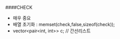####CHECK 
- 매우 중요
- 배열 초기화 : memset(check,false,sizeof(check));
- vector<pair<int, int>> c;  // 간선리스트